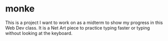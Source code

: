 # monke
This is a project I want to work on as a midterm to show my progress in this Web Dev class. 
It is a Net Art piece to practice typing faster or typing without looking at the keyboard. 
